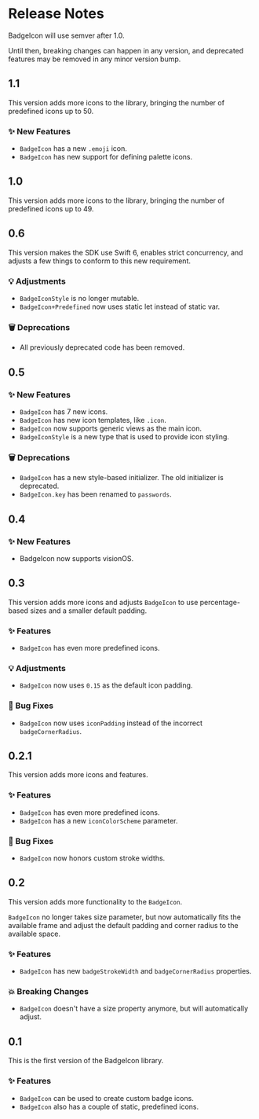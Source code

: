 # Release Notes

BadgeIcon will use semver after 1.0. 

Until then, breaking changes can happen in any version, and deprecated features may be removed in any minor version bump.



## 1.1

This version adds more icons to the library, bringing the number of predefined icons up to 50.

### ✨ New Features

* `BadgeIcon` has a new `.emoji` icon.
* `BadgeIcon` has new support for defining palette icons.



## 1.0

This version adds more icons to the library, bringing the number of predefined icons up to 49.



## 0.6

This version makes the SDK use Swift 6, enables strict concurrency, and adjusts a few things to conform to this new requirement.

### 💡 Adjustments

* `BadgeIconStyle` is no longer mutable.
* `BadgeIcon+Predefined` now uses static let instead of static var.

### 🗑️ Deprecations

* All previously deprecated code has been removed.




## 0.5

### ✨ New Features

* `BadgeIcon` has 7 new icons.
* `BadgeIcon` has new icon templates, like `.icon`.
* `BadgeIcon` now supports generic views as the main icon.
* `BadgeIconStyle` is a new type that is used to provide icon styling.

### 🗑️ Deprecations

* `BadgeIcon` has a new style-based initializer. The old initializer is deprecated.
* `BadgeIcon.key` has been renamed to `passwords`.



## 0.4

### ✨ New Features

* BadgeIcon now supports visionOS.



## 0.3

This version adds more icons and adjusts `BadgeIcon` to use percentage-based sizes and a smaller default padding.

### ✨ Features

* `BadgeIcon` has even more predefined icons.

### 💡 Adjustments

* `BadgeIcon` now uses `0.15` as the default icon padding.

### 🐛 Bug Fixes

* `BadgeIcon` now uses `iconPadding` instead of the incorrect `badgeCornerRadius`.



## 0.2.1

This version adds more icons and features. 

### ✨ Features

* `BadgeIcon` has even more predefined icons.
* `BadgeIcon` has a new `iconColorScheme` parameter.

### 🐛 Bug Fixes

* `BadgeIcon` now honors custom stroke widths.



## 0.2

This version adds more functionality to the `BadgeIcon`.

`BadgeIcon` no longer takes size parameter, but now automatically fits the available frame and adjust the default padding and corner radius to the available space. 

### ✨ Features

* `BadgeIcon` has new `badgeStrokeWidth` and `badgeCornerRadius` properties.

### 💥 Breaking Changes

* `BadgeIcon` doesn't have a size property anymore, but will automatically adjust.



## 0.1

This is the first version of the BadgeIcon library.

### ✨ Features

* `BadgeIcon` can be used to create custom badge icons.
* `BadgeIcon` also has a couple of static, predefined icons.  
